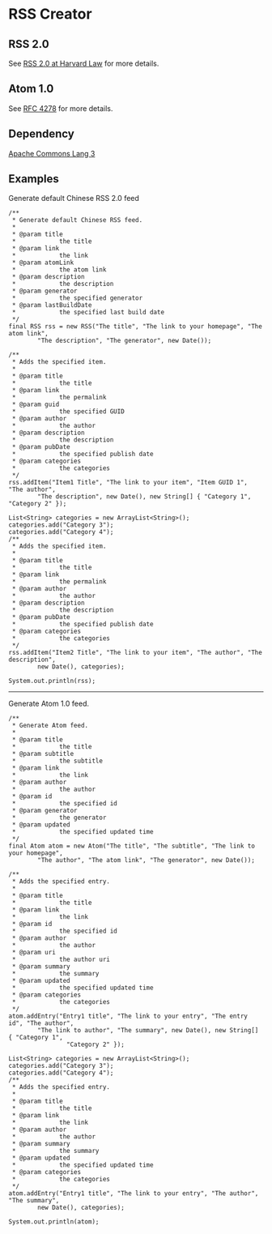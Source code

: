 RSS Creator
===========

RSS 2.0
-----------
See [RSS 2.0 at Harvard Law](http://cyber.law.harvard.edu/rss/rss.html) for more details.

Atom 1.0
-----------
See [RFC 4278](http://tools.ietf.org/html/rfc4287) for more details.

Dependency
-----------
[Apache Commons Lang 3](http://commons.apache.org/proper/commons-lang/)

Examples
-----------

Generate default Chinese RSS 2.0 feed

	/**
	 * Generate default Chinese RSS feed.
	 * 
	 * @param title
	 *            the title
	 * @param link
	 *            the link
	 * @param atomLink
	 *            the atom link
	 * @param description
	 *            the description
	 * @param generator
	 *            the specified generator
	 * @param lastBuildDate
	 *            the specified last build date
	 */
	final RSS rss = new RSS("The title", "The link to your homepage", "The atom link",
			"The description", "The generator", new Date());
	
	/**
	 * Adds the specified item.
	 * 
	 * @param title
	 *            the title
	 * @param link
	 *            the permalink
	 * @param guid
	 *            the specified GUID
	 * @param author
	 *            the author
	 * @param description
	 *            the description
	 * @param pubDate
	 *            the specified publish date
	 * @param categories
	 *            the categories
	 */
	rss.addItem("Item1 Title", "The link to your item", "Item GUID 1", "The author",
			"The description", new Date(), new String[] { "Category 1", "Category 2" });
	
	List<String> categories = new ArrayList<String>();
	categories.add("Category 3");
	categories.add("Category 4");
	/**
	 * Adds the specified item.
	 * 
	 * @param title
	 *            the title
	 * @param link
	 *            the permalink
	 * @param author
	 *            the author
	 * @param description
	 *            the description
	 * @param pubDate
	 *            the specified publish date
	 * @param categories
	 *            the categories
	 */
	rss.addItem("Item2 Title", "The link to your item", "The author", "The description",
			new Date(), categories);
	
	System.out.println(rss);

- - - - - -

Generate Atom 1.0 feed.

	/**
	 * Generate Atom feed.
	 * 
	 * @param title
	 *            the title
	 * @param subtitle
	 *            the subtitle
	 * @param link
	 *            the link
	 * @param author
	 *            the author
	 * @param id
	 *            the specified id
	 * @param generator
	 *            the generator
	 * @param updated
	 *            the specified updated time
	 */
	final Atom atom = new Atom("The title", "The subtitle", "The link to your homepage",
			"The author", "The atom link", "The generator", new Date());
	
	/**
	 * Adds the specified entry.
	 * 
	 * @param title
	 *            the title
	 * @param link
	 *            the link
	 * @param id
	 *            the specified id
	 * @param author
	 *            the author
	 * @param uri
	 *            the author uri
	 * @param summary
	 *            the summary
	 * @param updated
	 *            the specified updated time
	 * @param categories
	 *            the categories
	 */
	atom.addEntry("Entry1 title", "The link to your entry", "The entry id", "The author",
			"The link to author", "The summary", new Date(), new String[] { "Category 1",
					"Category 2" });
	
	List<String> categories = new ArrayList<String>();
	categories.add("Category 3");
	categories.add("Category 4");
	/**
	 * Adds the specified entry.
	 * 
	 * @param title
	 *            the title
	 * @param link
	 *            the link
	 * @param author
	 *            the author
	 * @param summary
	 *            the summary
	 * @param updated
	 *            the specified updated time
	 * @param categories
	 *            the categories
	 */
	atom.addEntry("Entry1 title", "The link to your entry", "The author", "The summary",
			new Date(), categories);
	
	System.out.println(atom);
